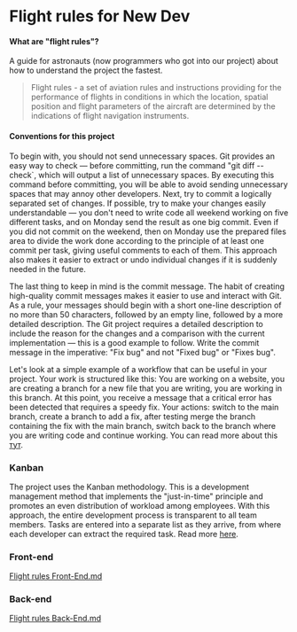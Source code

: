 # Flight rules for New Dev

#### What are "flight rules"?

A guide for astronauts (now programmers who got into our project) about how to understand the project the fastest.

> Flight rules - a set of aviation rules and instructions providing for the performance of flights in conditions in which the location, spatial position and flight parameters of the aircraft are determined by the indications of flight navigation instruments.

#### Conventions for this project
To begin with, you should not send unnecessary spaces. Git provides an easy way to check — before committing, run the command "git diff --check`, which will output a list of unnecessary spaces. By executing this command before committing, you will be able to avoid sending unnecessary spaces that may annoy other developers. Next, try to commit a logically separated set of changes. If possible, try to make your changes easily understandable — you don't need to write code all weekend working on five different tasks, and on Monday send the result as one big commit. Even if you did not commit on the weekend, then on Monday use the prepared files area to divide the work done according to the principle of at least one commit per task, giving useful comments to each of them. This approach also makes it easier to extract or undo individual changes if it is suddenly needed in the future.

The last thing to keep in mind is the commit message. The habit of creating high-quality commit messages makes it easier to use and interact with Git. As a rule, your messages should begin with a short one-line description of no more than 50 characters, followed by an empty line, followed by a more detailed description. The Git project requires a detailed description to include the reason for the changes and a comparison with the current implementation — this is a good example to follow. Write the commit message in the imperative: "Fix bug" and not "Fixed bug" or "Fixes bug". 

Let's look at a simple example of a workflow that can be useful in your project. Your work is structured like this: You are working on a website, you are creating a branch for a new file that you are writing, you are working in this branch. At this point, you receive a message that a critical error has been detected that requires a speedy fix. Your actions: switch to the main branch, create a branch to add a fix, after testing merge the branch containing the fix with the main branch, switch back to the branch where you are writing code and continue working. You can read more about this [тут](https://git-scm.com/book/ru/v2/%D0%92%D0%B5%D1%82%D0%B2%D0%BB%D0%B5%D0%BD%D0%B8%D0%B5-%D0%B2-Git-%D0%9E%D1%81%D0%BD%D0%BE%D0%B2%D1%8B-%D0%B2%D0%B5%D1%82%D0%B2%D0%BB%D0%B5%D0%BD%D0%B8%D1%8F-%D0%B8-%D1%81%D0%BB%D0%B8%D1%8F%D0%BD%D0%B8%D1%8F).

### Kanban 
The project uses the Kanban methodology. This is a development management method that implements the "just-in-time" principle and promotes an even distribution of workload among employees. With this approach, the entire development process is transparent to all team members. Tasks are entered into a separate list as they arrive, from where each developer can extract the required task. Read more [here](https://www.atlassian.com/ru/agile/kanban ).

### Front-end
[Flight rules Front-End.md](Front-End.md)

### Back-end
[Flight rules Back-End.md](Back-End.md)


